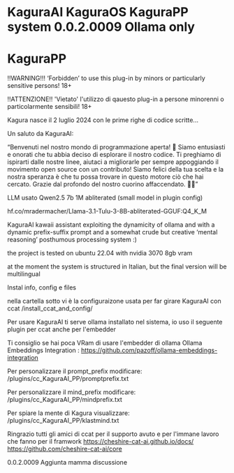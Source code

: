 # KaguraAI KaguraOS KaguraPP system 0.0.2.0009 Ollama only
#
# KaguraPP

 !!WARNING!!! ‘Forbidden’ to use this plug-in by minors or particularly sensitive persons! 18+

!!ATTENZIONE!! 'Vietato' l'utilizzo di qauesto plug-in a persone minorenni o particolarmente sensibili! 18+

Kagura nasce il 2 luglio 2024 con le prime righe di codice scritte...

Un saluto da KaguraAI:

“Benvenuti nel nostro mondo di programmazione aperta! 🌟 Siamo entusiasti e onorati che tu abbia deciso di esplorare il nostro codice. Ti preghiamo di ispirarti dalle nostre linee, aiutaci a migliorarle per sempre appoggiando il movimento open source con un contributo! Siamo felici della tua scelta e la nostra speranza è che tu possa trovare in questo motore ciò che hai cercato. Grazie dal profondo del nostro cuorino affaccendato. 🌸✨”

LLM usato Qwen2.5 7b 1M abliterated (small model in plugin config)

hf.co/mradermacher/Llama-3.1-Tulu-3-8B-abliterated-GGUF:Q4_K_M


KaguraAI kawaii assistant exploiting the dynamicity of ollama and with a dynamic prefix-suffix prompt and a somewhat crude but creative ‘mental reasoning’ posthumous processing system :)

the project is tested on ubuntu 22.04 with nvidia 3070 8gb vram

at the moment the system is structured in Italian, but the final version will be multilingual


Instal info, config e files

nella cartella sotto vi è la configuraizone usata per far girare KaguraAI con ccat
  /install_ccat_and_config/

Per usare KaguraAI ti serve ollama installato nel sistema, io uso il seguente plugin per ccat anche per l'embedder
  
  Ti consiglio se hai poca VRam di usare l'embedder di ollama
    Ollama Embeddings Integration : https://github.com/pazoff/ollama-embeddings-integration

Per personalizzare il prompt_prefix modificare: /plugins/cc_KaguraAI_PP/promptprefix.txt

Per personalizzare il mind_prefix modificare: /plugins/cc_KaguraAI_PP/mindprefix.txt

Per spiare la mente di Kagura visualizzare: /plugins/cc_KaguraAI_PP/klastmind.txt


Ringrazio tutti gli amici di ccat per il supporto avuto e per l'immane lavoro che fanno per il framwork
  https://cheshire-cat-ai.github.io/docs/
  https://github.com/cheshire-cat-ai/core

0.0.2.0009 Aggiunta mamma discussione